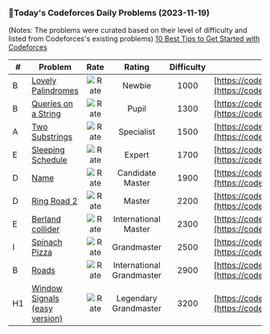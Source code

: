 ### 🌟Today's Codeforces Daily Problems (2023-11-19)
(Notes: The problems were curated based on their level of difficulty and listed from Codeforces's existing problems)
[10 Best Tips to Get Started with Codeforces](https://github.com/ika9810/Codeforces-Daily-Problems/blob/main/10%20Best%20Tips%20to%20Get%20Started%20with%20Codeforces.md)

| # | Problem | Rate| Rating | Difficulty | Contest |
|---| ----- | :--------: | :----------: | :----------: | ---------- |
|B|[Lovely Palindromes](https://codeforces.com/contest/688/problem/B)|![Rate](https://img.shields.io/badge/Newbie-1000-lightgrey)|Newbie|1000|[https://codeforces.com/contest/688](https://codeforces.com/contest/688)|
|B|[Queries on a String](https://codeforces.com/contest/598/problem/B)|![Rate](https://img.shields.io/badge/Pupil-1300-brightgreen)|Pupil|1300|[https://codeforces.com/contest/598](https://codeforces.com/contest/598)|
|A|[Two Substrings](https://codeforces.com/contest/550/problem/A)|![Rate](https://img.shields.io/badge/Specialist-1500-9cf)|Specialist|1500|[https://codeforces.com/contest/550](https://codeforces.com/contest/550)|
|E|[Sleeping Schedule](https://codeforces.com/contest/1324/problem/E)|![Rate](https://img.shields.io/badge/Expert-1700-blue)|Expert|1700|[https://codeforces.com/contest/1324](https://codeforces.com/contest/1324)|
|D|[Name](https://codeforces.com/contest/180/problem/D)|![Rate](https://img.shields.io/badge/Candidate%20Master-1900-blueviolet)|Candidate Master|1900|[https://codeforces.com/contest/180](https://codeforces.com/contest/180)|
|D|[Ring Road 2](https://codeforces.com/contest/27/problem/D)|![Rate](https://img.shields.io/badge/Master-2200-orange)|Master|2200|[https://codeforces.com/contest/27](https://codeforces.com/contest/27)|
|E|[Berland collider](https://codeforces.com/contest/24/problem/E)|![Rate](https://img.shields.io/badge/International%20Master-2300-orange)|International Master|2300|[https://codeforces.com/contest/24](https://codeforces.com/contest/24)|
|I|[Spinach Pizza](https://codeforces.com/contest/1776/problem/I)|![Rate](https://img.shields.io/badge/Grandmaster-2500-red)|Grandmaster|2500|[https://codeforces.com/contest/1776](https://codeforces.com/contest/1776)|
|B|[Roads](https://codeforces.com/contest/1402/problem/B)|![Rate](https://img.shields.io/badge/International%20Grandmaster-2900-red)|International Grandmaster|2900|[https://codeforces.com/contest/1402](https://codeforces.com/contest/1402)|
|H1|[Window Signals (easy version)](https://codeforces.com/contest/1781/problem/H1)|![Rate](https://img.shields.io/badge/Legendary%20Grandmaster-3200-red)|Legendary Grandmaster|3200|[https://codeforces.com/contest/1781](https://codeforces.com/contest/1781)|
